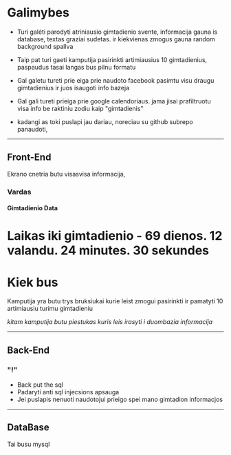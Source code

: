 # Galimybes

* Turi galėti parodyti atriniausio gimtadienio svente, informacija gauna is database, textas graziai sudetas. ir kiekvienas zmogus gauna random background spallva

* Taip pat turi gaeti kamputija pasirinkti artimiausius 10 gimtadienius, paspaudus tasai langas bus pilnu formatu

* Gal galetu tureti prie eiga prie naudoto facebook pasimtu visu draugu gimtadienius ir juos isaugoti info bazeja
* Gal gali tureti prieiga prie google calendoriaus. jama jisai prafiltruotu visa info be raktiniu zodiu kaip "gimtadienis"
  
* kadangi as toki puslapi jau dariau, noreciau su github subrepo panaudoti,

---

## Front-End

Ekrano cnetria butu visasvisa informacija,

<div style="background-color=random">
<h3>Vardas</h3>
<h4>Gimtadienio Data</h4>
<h1>Laikas iki gimtadienio - 69 dienos. 12 valandu. 24 minutes. 30 sekundes</h1>
<h1>Kiek bus</h1>
</div>

Kamputija yra butu trys bruksiukai kurie leist zmogui pasirinkti ir pamatyti 10 artimiausiu turimu gimtadieniu

*kitam kamputija butu piestukas kuris leis irasyti i duombazia informacija*

---

## Back-End

### "!"

* Back put the sql
* Padaryti anti sql injecsions apsauga
* Jei puslapis nenuoti naudotojui prieigo spei mano gimtadion informacjos

---

## DataBase

Tai busu mysql
